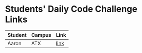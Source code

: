 # Students' Daily Code Challenge Links

|Student|Campus|Link|
|---|---|---|
| Aaron | ATX | [link](https://git.generalassemb.ly/AzStowe/daily-js-code-challenges) |
